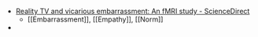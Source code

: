 - [Reality TV and vicarious embarrassment: An fMRI study - ScienceDirect](https://www.sciencedirect.com/science/article/abs/pii/S1053811915000361?via%3Dihub)
	- [[Embarrassment]], [[Empathy]], [[Norm]]
-